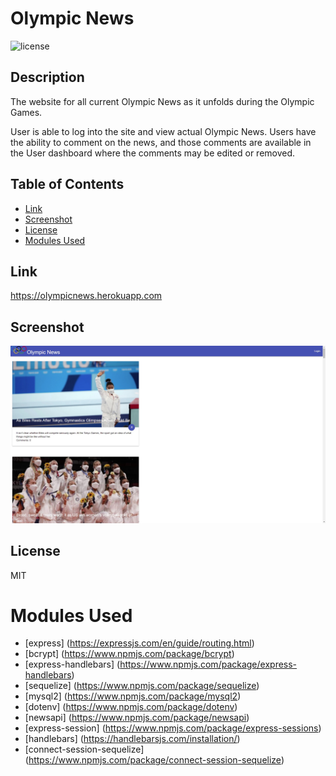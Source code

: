 # Olympic News

![license](https://img.shields.io/badge/license-MIT-blue?style=plastic)


## Description
  
The website for all current Olympic News as it unfolds during the Olympic Games.

User is able to log into the site and view actual Olympic News. Users have the ability to comment on the news, and those comments are available in the User dashboard where the comments may be edited or removed.
  
  
## Table of Contents

* [Link](#link)
* [Screenshot](#screenshot)
* [License](#license)
* [Modules Used](#modules-used)

## Link

https://olympicnews.herokuapp.com


## Screenshot

![Screenshot](./misc/screenshot.jpg?raw=true)


## License

MIT


# Modules Used
 
* [express] (https://expressjs.com/en/guide/routing.html)
* [bcrypt] (https://www.npmjs.com/package/bcrypt)
* [express-handlebars] (https://www.npmjs.com/package/express-handlebars)
* [sequelize] (https://www.npmjs.com/package/sequelize)
* [mysql2] (https://www.npmjs.com/package/mysql2)
* [dotenv] (https://www.npmjs.com/package/dotenv)
* [newsapi] (https://www.npmjs.com/package/newsapi)
* [express-session] (https://www.npmjs.com/package/express-sessions)
* [handlebars] (https://handlebarsjs.com/installation/)
* [connect-session-sequelize] (https://www.npmjs.com/package/connect-session-sequelize)